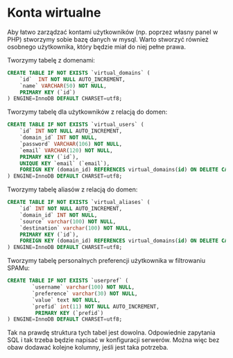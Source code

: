# Konta wirtualne

Aby łatwo zarządzać kontami użytkowników (np. poprzez własny panel w PHP) stworzymy sobie bazę danych w mysql.
Warto stworzyć również osobnego użytkownika, który będzie miał do niej pełne prawa.

Tworzymy tabelę z domenami:
```sql
CREATE TABLE IF NOT EXISTS `virtual_domains` (
    `id`  INT NOT NULL AUTO_INCREMENT,
    `name` VARCHAR(50) NOT NULL,
    PRIMARY KEY (`id`)
) ENGINE=InnoDB DEFAULT CHARSET=utf8;
```

Tworzymy tabelę dla użytkowników z relacją do domen:
```sql
CREATE TABLE IF NOT EXISTS `virtual_users` (
    `id` INT NOT NULL AUTO_INCREMENT,
    `domain_id` INT NOT NULL,
    `password` VARCHAR(106) NOT NULL,
    `email` VARCHAR(120) NOT NULL,
    PRIMARY KEY (`id`),
    UNIQUE KEY `email` (`email`),
    FOREIGN KEY (domain_id) REFERENCES virtual_domains(id) ON DELETE CASCADE
) ENGINE=InnoDB DEFAULT CHARSET=utf8;
```


Tworzymy tabelę aliasów z relacją do domen:
```sql
CREATE TABLE IF NOT EXISTS `virtual_aliases` (
    `id` INT NOT NULL AUTO_INCREMENT,
    `domain_id` INT NOT NULL,
    `source` varchar(100) NOT NULL,
    `destination` varchar(100) NOT NULL,
    PRIMARY KEY (`id`),
    FOREIGN KEY (domain_id) REFERENCES virtual_domains(id) ON DELETE CASCADE
) ENGINE=InnoDB DEFAULT CHARSET=utf8;
```

Tworzymy tabelę personalnych preferencji użytkownika w filtrowaniu SPAMu:
```sql
CREATE TABLE IF NOT EXISTS `userpref` (
        `username` varchar(100) NOT NULL,
        `preference` varchar(30) NOT NULL,
        `value` text NOT NULL,
        `prefid` int(11) NOT NULL AUTO_INCREMENT,
         PRIMARY KEY (`prefid`)
) ENGINE=InnoDB DEFAULT CHARSET=utf8;
```


Tak na prawdę struktura tych tabel jest dowolna. Odpowiednie zapytania SQL i tak trzeba będzie napisać w konfiguracji serwerów.
Można więc bez obaw dodawać kolejne kolumny, jeśli jest taka potrzeba.
